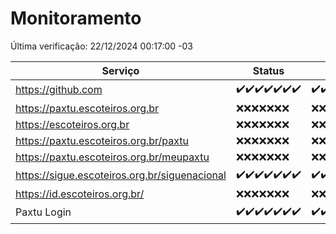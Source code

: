 # Monitoramento

Última verificação: 22/12/2024 00:17:00 -03

|Serviço|Status|Últimas 24h|
|---|---|---|
|https://github.com|<span title="2024-12-15: OK=23">✔️</span><span title="2024-12-16: OK=23">✔️</span><span title="2024-12-17: OK=23">✔️</span><span title="2024-12-18: OK=23">✔️</span><span title="2024-12-19: OK=23">✔️</span><span title="2024-12-20: OK=23">✔️</span><span title="2024-12-21: OK=3">✔️</span>|<span title="21/12/2024 01:09:00 -03 : 200">✔️</span><span title="21/12/2024 02:07:00 -03 : 200">✔️</span><span title="21/12/2024 03:10:00 -03 : 200">✔️</span><span title="21/12/2024 04:06:00 -03 : 200">✔️</span><span title="21/12/2024 05:09:00 -03 : 200">✔️</span><span title="21/12/2024 06:07:00 -03 : 200">✔️</span><span title="21/12/2024 07:07:00 -03 : 200">✔️</span><span title="21/12/2024 08:05:00 -03 : 200">✔️</span><span title="21/12/2024 09:13:00 -03 : 200">✔️</span><span title="21/12/2024 10:12:00 -03 : 200">✔️</span><span title="21/12/2024 11:06:00 -03 : 200">✔️</span><span title="21/12/2024 12:06:00 -03 : 200">✔️</span><span title="21/12/2024 13:08:00 -03 : 200">✔️</span><span title="21/12/2024 14:06:00 -03 : 200">✔️</span><span title="21/12/2024 15:09:00 -03 : 200">✔️</span><span title="21/12/2024 16:04:00 -03 : 200">✔️</span><span title="21/12/2024 17:08:00 -03 : 200">✔️</span><span title="21/12/2024 18:06:00 -03 : 200">✔️</span><span title="21/12/2024 19:06:00 -03 : 200">✔️</span><span title="21/12/2024 20:07:00 -03 : 200">✔️</span><span title="21/12/2024 21:44:00 -03 : 200">✔️</span><span title="21/12/2024 23:16:00 -03 : 200">✔️</span><span title="22/12/2024 00:17:00 -03 : 200">✔️</span>|
|https://paxtu.escoteiros.org.br|<span title="2024-12-15: Falhas=23">❌</span><span title="2024-12-16: Falhas=23">❌</span><span title="2024-12-17: Falhas=23">❌</span><span title="2024-12-18: Falhas=23">❌</span><span title="2024-12-19: Falhas=23">❌</span><span title="2024-12-20: Falhas=23">❌</span><span title="2024-12-21: Falhas=3">❌</span>|<span title="21/12/2024 01:09:00 -03 : 403">❌</span><span title="21/12/2024 02:07:00 -03 : 403">❌</span><span title="21/12/2024 03:10:00 -03 : 403">❌</span><span title="21/12/2024 04:06:00 -03 : 403">❌</span><span title="21/12/2024 05:09:00 -03 : 403">❌</span><span title="21/12/2024 06:07:00 -03 : 403">❌</span><span title="21/12/2024 07:07:00 -03 : 403">❌</span><span title="21/12/2024 08:05:00 -03 : 403">❌</span><span title="21/12/2024 09:13:00 -03 : 403">❌</span><span title="21/12/2024 10:12:00 -03 : 403">❌</span><span title="21/12/2024 11:06:00 -03 : 403">❌</span><span title="21/12/2024 12:06:00 -03 : 403">❌</span><span title="21/12/2024 13:08:00 -03 : 403">❌</span><span title="21/12/2024 14:06:00 -03 : 403">❌</span><span title="21/12/2024 15:09:00 -03 : 403">❌</span><span title="21/12/2024 16:04:00 -03 : 403">❌</span><span title="21/12/2024 17:08:00 -03 : 403">❌</span><span title="21/12/2024 18:06:00 -03 : 403">❌</span><span title="21/12/2024 19:06:00 -03 : 403">❌</span><span title="21/12/2024 20:07:00 -03 : 403">❌</span><span title="21/12/2024 21:44:00 -03 : 403">❌</span><span title="21/12/2024 23:16:00 -03 : 403">❌</span><span title="22/12/2024 00:17:00 -03 : 403">❌</span>|
|https://escoteiros.org.br|<span title="2024-12-15: Falhas=23">❌</span><span title="2024-12-16: Falhas=23">❌</span><span title="2024-12-17: Falhas=23">❌</span><span title="2024-12-18: Falhas=23">❌</span><span title="2024-12-19: Falhas=23">❌</span><span title="2024-12-20: Falhas=23">❌</span><span title="2024-12-21: Falhas=3">❌</span>|<span title="21/12/2024 01:09:00 -03 : 403">❌</span><span title="21/12/2024 02:07:00 -03 : 403">❌</span><span title="21/12/2024 03:10:00 -03 : 403">❌</span><span title="21/12/2024 04:06:00 -03 : 403">❌</span><span title="21/12/2024 05:09:00 -03 : 403">❌</span><span title="21/12/2024 06:07:00 -03 : 403">❌</span><span title="21/12/2024 07:07:00 -03 : 403">❌</span><span title="21/12/2024 08:05:00 -03 : 403">❌</span><span title="21/12/2024 09:13:00 -03 : 403">❌</span><span title="21/12/2024 10:12:00 -03 : 403">❌</span><span title="21/12/2024 11:06:00 -03 : 403">❌</span><span title="21/12/2024 12:06:00 -03 : 403">❌</span><span title="21/12/2024 13:08:00 -03 : 403">❌</span><span title="21/12/2024 14:06:00 -03 : 403">❌</span><span title="21/12/2024 15:09:00 -03 : 403">❌</span><span title="21/12/2024 16:04:00 -03 : 403">❌</span><span title="21/12/2024 17:08:00 -03 : 403">❌</span><span title="21/12/2024 18:06:00 -03 : 403">❌</span><span title="21/12/2024 19:06:00 -03 : 403">❌</span><span title="21/12/2024 20:07:00 -03 : 403">❌</span><span title="21/12/2024 21:44:00 -03 : 403">❌</span><span title="21/12/2024 23:16:00 -03 : 403">❌</span><span title="22/12/2024 00:17:00 -03 : 403">❌</span>|
|https://paxtu.escoteiros.org.br/paxtu|<span title="2024-12-15: Falhas=23">❌</span><span title="2024-12-16: Falhas=23">❌</span><span title="2024-12-17: Falhas=23">❌</span><span title="2024-12-18: Falhas=23">❌</span><span title="2024-12-19: Falhas=23">❌</span><span title="2024-12-20: Falhas=23">❌</span><span title="2024-12-21: Falhas=3">❌</span>|<span title="21/12/2024 01:09:00 -03 : 403">❌</span><span title="21/12/2024 02:07:00 -03 : 403">❌</span><span title="21/12/2024 03:10:00 -03 : 403">❌</span><span title="21/12/2024 04:06:00 -03 : 403">❌</span><span title="21/12/2024 05:09:00 -03 : 403">❌</span><span title="21/12/2024 06:07:00 -03 : 403">❌</span><span title="21/12/2024 07:07:00 -03 : 403">❌</span><span title="21/12/2024 08:05:00 -03 : 403">❌</span><span title="21/12/2024 09:13:00 -03 : 403">❌</span><span title="21/12/2024 10:12:00 -03 : 403">❌</span><span title="21/12/2024 11:06:00 -03 : 403">❌</span><span title="21/12/2024 12:06:00 -03 : 403">❌</span><span title="21/12/2024 13:08:00 -03 : 403">❌</span><span title="21/12/2024 14:06:00 -03 : 403">❌</span><span title="21/12/2024 15:09:00 -03 : 403">❌</span><span title="21/12/2024 16:04:00 -03 : 403">❌</span><span title="21/12/2024 17:08:00 -03 : 403">❌</span><span title="21/12/2024 18:06:00 -03 : 403">❌</span><span title="21/12/2024 19:06:00 -03 : 403">❌</span><span title="21/12/2024 20:07:00 -03 : 403">❌</span><span title="21/12/2024 21:44:00 -03 : 403">❌</span><span title="21/12/2024 23:16:00 -03 : 403">❌</span><span title="22/12/2024 00:17:00 -03 : 403">❌</span>|
|https://paxtu.escoteiros.org.br/meupaxtu|<span title="2024-12-15: Falhas=23">❌</span><span title="2024-12-16: Falhas=23">❌</span><span title="2024-12-17: Falhas=23">❌</span><span title="2024-12-18: Falhas=23">❌</span><span title="2024-12-19: Falhas=23">❌</span><span title="2024-12-20: Falhas=23">❌</span><span title="2024-12-21: Falhas=3">❌</span>|<span title="21/12/2024 01:09:00 -03 : 403">❌</span><span title="21/12/2024 02:07:00 -03 : 403">❌</span><span title="21/12/2024 03:10:00 -03 : 403">❌</span><span title="21/12/2024 04:06:00 -03 : 403">❌</span><span title="21/12/2024 05:09:00 -03 : 403">❌</span><span title="21/12/2024 06:07:00 -03 : 403">❌</span><span title="21/12/2024 07:07:00 -03 : 403">❌</span><span title="21/12/2024 08:05:00 -03 : 403">❌</span><span title="21/12/2024 09:13:00 -03 : 403">❌</span><span title="21/12/2024 10:12:00 -03 : 403">❌</span><span title="21/12/2024 11:06:00 -03 : 403">❌</span><span title="21/12/2024 12:06:00 -03 : 403">❌</span><span title="21/12/2024 13:08:00 -03 : 403">❌</span><span title="21/12/2024 14:06:00 -03 : 403">❌</span><span title="21/12/2024 15:09:00 -03 : 403">❌</span><span title="21/12/2024 16:04:00 -03 : 403">❌</span><span title="21/12/2024 17:08:00 -03 : 403">❌</span><span title="21/12/2024 18:06:00 -03 : 403">❌</span><span title="21/12/2024 19:06:00 -03 : 403">❌</span><span title="21/12/2024 20:07:00 -03 : 403">❌</span><span title="21/12/2024 21:44:00 -03 : 403">❌</span><span title="21/12/2024 23:16:00 -03 : 403">❌</span><span title="22/12/2024 00:17:00 -03 : 403">❌</span>|
|https://sigue.escoteiros.org.br/siguenacional|<span title="2024-12-15: OK=23">✔️</span><span title="2024-12-16: OK=23">✔️</span><span title="2024-12-17: OK=23">✔️</span><span title="2024-12-18: OK=23">✔️</span><span title="2024-12-19: OK=23">✔️</span><span title="2024-12-20: OK=23">✔️</span><span title="2024-12-21: OK=3">✔️</span>|<span title="21/12/2024 01:09:00 -03 : 200">✔️</span><span title="21/12/2024 02:07:00 -03 : 200">✔️</span><span title="21/12/2024 03:10:00 -03 : 200">✔️</span><span title="21/12/2024 04:06:00 -03 : 200">✔️</span><span title="21/12/2024 05:09:00 -03 : 200">✔️</span><span title="21/12/2024 06:07:00 -03 : 200">✔️</span><span title="21/12/2024 07:07:00 -03 : 200">✔️</span><span title="21/12/2024 08:05:00 -03 : 200">✔️</span><span title="21/12/2024 09:13:00 -03 : 200">✔️</span><span title="21/12/2024 10:12:00 -03 : 200">✔️</span><span title="21/12/2024 11:06:00 -03 : 200">✔️</span><span title="21/12/2024 12:06:00 -03 : 200">✔️</span><span title="21/12/2024 13:08:00 -03 : 200">✔️</span><span title="21/12/2024 14:06:00 -03 : 200">✔️</span><span title="21/12/2024 15:09:00 -03 : 200">✔️</span><span title="21/12/2024 16:04:00 -03 : 200">✔️</span><span title="21/12/2024 17:08:00 -03 : 200">✔️</span><span title="21/12/2024 18:06:00 -03 : 200">✔️</span><span title="21/12/2024 19:06:00 -03 : 200">✔️</span><span title="21/12/2024 20:07:00 -03 : 200">✔️</span><span title="21/12/2024 21:44:00 -03 : 200">✔️</span><span title="21/12/2024 23:16:00 -03 : 200">✔️</span><span title="22/12/2024 00:17:00 -03 : 200">✔️</span>|
|https://id.escoteiros.org.br/|<span title="2024-12-15: Falhas=23">❌</span><span title="2024-12-16: Falhas=23">❌</span><span title="2024-12-17: Falhas=23">❌</span><span title="2024-12-18: Falhas=23">❌</span><span title="2024-12-19: Falhas=23">❌</span><span title="2024-12-20: Falhas=23">❌</span><span title="2024-12-21: Falhas=3">❌</span>|<span title="21/12/2024 01:09:00 -03 : 403">❌</span><span title="21/12/2024 02:07:00 -03 : 403">❌</span><span title="21/12/2024 03:10:00 -03 : 403">❌</span><span title="21/12/2024 04:06:00 -03 : 403">❌</span><span title="21/12/2024 05:09:00 -03 : 403">❌</span><span title="21/12/2024 06:07:00 -03 : 403">❌</span><span title="21/12/2024 07:07:00 -03 : 403">❌</span><span title="21/12/2024 08:05:00 -03 : 403">❌</span><span title="21/12/2024 09:13:00 -03 : 403">❌</span><span title="21/12/2024 10:12:00 -03 : 403">❌</span><span title="21/12/2024 11:06:00 -03 : 403">❌</span><span title="21/12/2024 12:06:00 -03 : 403">❌</span><span title="21/12/2024 13:08:00 -03 : 403">❌</span><span title="21/12/2024 14:06:00 -03 : 403">❌</span><span title="21/12/2024 15:09:00 -03 : 403">❌</span><span title="21/12/2024 16:04:00 -03 : 403">❌</span><span title="21/12/2024 17:08:00 -03 : 403">❌</span><span title="21/12/2024 18:06:00 -03 : 403">❌</span><span title="21/12/2024 19:06:00 -03 : 403">❌</span><span title="21/12/2024 20:07:00 -03 : 403">❌</span><span title="21/12/2024 21:44:00 -03 : 403">❌</span><span title="21/12/2024 23:16:00 -03 : 403">❌</span><span title="22/12/2024 00:17:00 -03 : 403">❌</span>|
|Paxtu Login|<span title="2024-12-15: OK=23">✔️</span><span title="2024-12-16: OK=23">✔️</span><span title="2024-12-17: OK=23">✔️</span><span title="2024-12-18: OK=23">✔️</span><span title="2024-12-19: OK=23">✔️</span><span title="2024-12-20: OK=23">✔️</span><span title="2024-12-21: OK=3">✔️</span>|<span title="21/12/2024 01:09:00 -03 : 200">✔️</span><span title="21/12/2024 02:07:00 -03 : 200">✔️</span><span title="21/12/2024 03:10:00 -03 : 200">✔️</span><span title="21/12/2024 04:07:00 -03 : 200">✔️</span><span title="21/12/2024 05:09:00 -03 : 200">✔️</span><span title="21/12/2024 06:07:00 -03 : 200">✔️</span><span title="21/12/2024 07:07:00 -03 : 200">✔️</span><span title="21/12/2024 08:05:00 -03 : 200">✔️</span><span title="21/12/2024 09:13:00 -03 : 200">✔️</span><span title="21/12/2024 10:12:00 -03 : 200">✔️</span><span title="21/12/2024 11:06:00 -03 : 200">✔️</span><span title="21/12/2024 12:06:00 -03 : 200">✔️</span><span title="21/12/2024 13:08:00 -03 : 200">✔️</span><span title="21/12/2024 14:06:00 -03 : 200">✔️</span><span title="21/12/2024 15:09:00 -03 : 200">✔️</span><span title="21/12/2024 16:04:00 -03 : 200">✔️</span><span title="21/12/2024 17:08:00 -03 : 200">✔️</span><span title="21/12/2024 18:06:00 -03 : 200">✔️</span><span title="21/12/2024 19:06:00 -03 : 200">✔️</span><span title="21/12/2024 20:07:00 -03 : 200">✔️</span><span title="21/12/2024 21:44:00 -03 : 200">✔️</span><span title="21/12/2024 23:16:00 -03 : 200">✔️</span><span title="22/12/2024 00:17:00 -03 : 200">✔️</span>|
